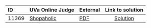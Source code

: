 | ID | UVa Online Judge | External | Link to solution |
|:---|:---|:---|:---:|
| 11369 | [Shopaholic](https://onlinejudge.org/index.php?option=com_onlinejudge&Itemid=8&category=24&page=show_problem&problem=2354) | [PDF](https://onlinejudge.org/external/113/11369.pdf) | [Solution](https%3A//github.com/versenyi98/programming-contests/tree/master/UVa%20Online%20Judge/11369%2520-%2520Shopaholic)|
